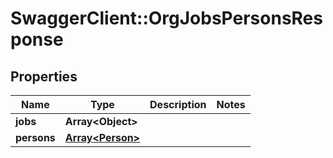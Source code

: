 # SwaggerClient::OrgJobsPersonsResponse

## Properties
Name | Type | Description | Notes
------------ | ------------- | ------------- | -------------
**jobs** | **Array&lt;Object&gt;** |  | 
**persons** | [**Array&lt;Person&gt;**](Person.md) |  | 


